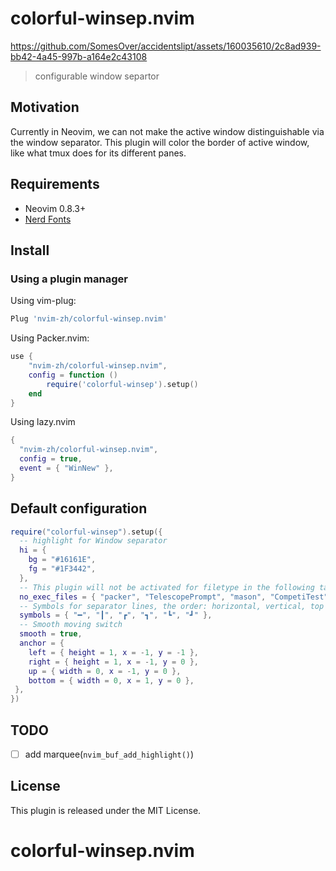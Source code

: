 # colorful-winsep.nvim


https://github.com/SomesOver/accidentslipt/assets/160035610/2c8ad939-bb42-4a45-997b-a164e2c43108
> configurable window separtor

## Motivation

Currently in Neovim, we can not make the active window distinguishable via the window separator.
This plugin will color the border of active window, like what tmux does for its different panes.

## Requirements

+ Neovim 0.8.3+
+ [Nerd Fonts](https://www.nerdfonts.com/)

## Install
### Using a plugin manager

Using vim-plug:

```lua
Plug 'nvim-zh/colorful-winsep.nvim'
```

Using Packer.nvim:

```lua
use {
    "nvim-zh/colorful-winsep.nvim",
    config = function ()
        require('colorful-winsep').setup()
    end
}
```

Using lazy.nvim

```lua
{
  "nvim-zh/colorful-winsep.nvim",
  config = true,
  event = { "WinNew" },
}
```

## Default configuration

```lua
require("colorful-winsep").setup({
  -- highlight for Window separator
  hi = {
    bg = "#16161E",
    fg = "#1F3442",
  },
  -- This plugin will not be activated for filetype in the following table.
  no_exec_files = { "packer", "TelescopePrompt", "mason", "CompetiTest", "NvimTree" },
  -- Symbols for separator lines, the order: horizontal, vertical, top left, top right, bottom left, bottom right.
  symbols = { "━", "┃", "┏", "┓", "┗", "┛" },
  -- Smooth moving switch
  smooth = true,
  anchor = {
    left = { height = 1, x = -1, y = -1 },
    right = { height = 1, x = -1, y = 0 },
    up = { width = 0, x = -1, y = 0 },
    bottom = { width = 0, x = 1, y = 0 },
 },
})
```

## TODO
- [ ] add marquee(`nvim_buf_add_highlight()`)

## License

This plugin is released under the MIT License.
# colorful-winsep.nvim

